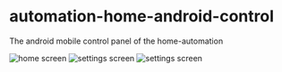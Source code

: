 # automation-home-android-control
The android mobile control panel of the home-automation

![home screen](https://assets.darrylfernandez.com/wp-content/uploads/2018/01/Screenshot_2018-01-30-13-33-08.png)
![settings screen](https://assets.darrylfernandez.com/wp-content/uploads/2018/02/Screenshot_2018-02-01-14-28-34.png)
![settings screen](https://assets.darrylfernandez.com/wp-content/uploads/2018/02/Screenshot_2018-02-01-14-28-49.png)
